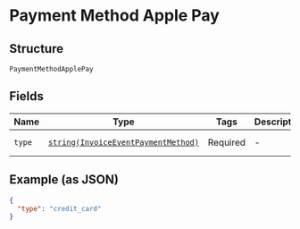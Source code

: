 
# Payment Method Apple Pay

## Structure

`PaymentMethodApplePay`

## Fields

| Name | Type | Tags | Description | Getter | Setter |
|  --- | --- | --- | --- | --- | --- |
| `type` | [`string(InvoiceEventPaymentMethod)`](../../doc/models/invoice-event-payment-method.md) | Required | - | getType(): string | setType(string type): void |

## Example (as JSON)

```json
{
  "type": "credit_card"
}
```

